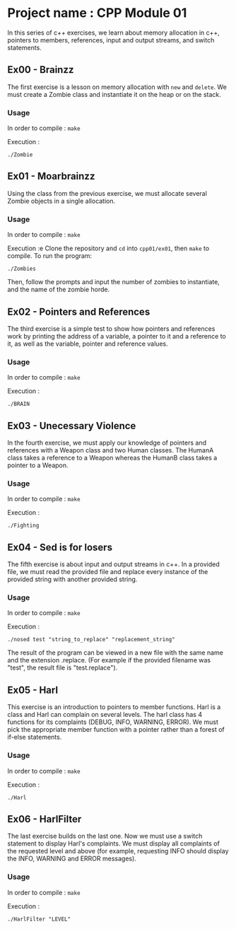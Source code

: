 # Project name : CPP Module 01

In this series of c++ exercises, we learn about memory allocation in c++, pointers to members, references, input and output streams, and switch statements.

## Ex00 - Brainzz
The first exercise is a lesson on memory allocation with `new` and `delete`. We must create a Zombie class and instantiate it on the heap or on the stack.

### Usage

In order to compile : `make`

Execution :

```
./Zombie
```

## Ex01 - Moarbrainzz
Using the class from the previous exercise, we must allocate several Zombie objects in a single allocation.

### Usage

In order to compile : `make`

Execution :e
Clone the repository and `cd` into `cpp01/ex01`, then `make` to compile. To run the program:

```
./Zombies
```
Then, follow the prompts and input the number of zombies to instantiate, and the name of the zombie horde.

## Ex02 - Pointers and References
The third exercise is a simple test to show how pointers and references work by printing the address of a variable, a pointer to it and a reference to it, as well as the variable, pointer and reference values.

### Usage

In order to compile : `make`

Execution :

```
./BRAIN
```

## Ex03 - Unecessary Violence
In the fourth exercise, we must apply our knowledge of pointers and references with a Weapon class and two Human classes. The HumanA class takes a reference to a Weapon whereas the HumanB class takes a pointer to a Weapon.

### Usage

In order to compile : `make`

Execution :

```
./Fighting
```

## Ex04 - Sed is for losers
The fifth exercise is about input and output streams in c++. In a provided file, we must read the provided file and replace every instance of the provided string with another provided string. 

### Usage

In order to compile : `make`

Execution :

```
./nosed test "string_to_replace" "replacement_string" 
```

The result of the program can be viewed in a new file with the same name and the extension .replace. (For example if the provided filename was "test", the result file is "test.replace").


## Ex05 - Harl
This exercise is an introduction to pointers to member functions. Harl is a class and Harl can complain on several levels. The harl class has 4 functions for its complaints (DEBUG, INFO, WARNING, ERROR). We must pick the appropriate member function with a pointer rather than a forest of if-else statements.

### Usage

In order to compile : `make`

Execution :

```
./Harl
```

## Ex06 - HarlFilter
The last exercise builds on the last one. Now we must use a switch statement to display Harl's complaints. We must display all complaints of the requested level and above (for example, requesting INFO should display the INFO, WARNING and ERROR messages).

### Usage

In order to compile : `make`

Execution :

```
./HarlFilter "LEVEL"
```
